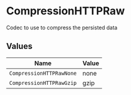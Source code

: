# CompressionHTTPRaw

Codec to use to compress the persisted data


## Values

| Name                     | Value                    |
| ------------------------ | ------------------------ |
| `CompressionHTTPRawNone` | none                     |
| `CompressionHTTPRawGzip` | gzip                     |